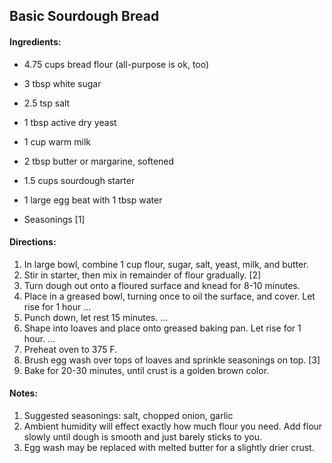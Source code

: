 ## Basic Sourdough Bread

#### Ingredients:

* 4.75 cups bread flour (all-purpose is ok, too)

* 3 tbsp white sugar

* 2.5 tsp salt

* 1 tbsp active dry yeast

* 1 cup warm milk

* 2 tbsp butter or margarine, softened

* 1.5 cups sourdough starter

* 1 large egg beat with 1 tbsp water

* Seasonings [1]

#### Directions:

  1. In large bowl, combine 1 cup flour, sugar, salt, yeast, milk, and butter.
  2. Stir in starter, then mix in remainder of flour gradually. [2]
  3. Turn dough out onto a floured surface and knead for 8-10 minutes.
  4. Place in a greased bowl, turning once to oil the surface, and cover. Let rise for 1 hour
    ...
  5. Punch down, let rest 15 minutes.
    ...
  6. Shape into loaves and place onto greased baking pan. Let rise for 1 hour.
    ...
  7. Preheat oven to 375 F.
  8. Brush egg wash over tops of loaves and sprinkle seasonings on top. [3]
  9. Bake for 20-30 minutes, until crust is a golden brown color.


#### Notes:
1. Suggested seasonings: salt, chopped onion, garlic
2. Ambient humidity will effect exactly how much flour you need. Add flour slowly until dough is smooth and just barely sticks to you.
3. Egg wash may be replaced with melted butter for a slightly drier crust.
